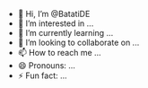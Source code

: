 - 👋 Hi, I’m @BatatiDE
- 👀 I’m interested in ...
- 🌱 I’m currently learning ...
- 💞️ I’m looking to collaborate on ...
- 📫 How to reach me ...
- 😄 Pronouns: ...
- ⚡ Fun fact: ...

<!---
BatatiDE/BatatiDE is a ✨ special ✨ repository because its `README.md` (this file) appears on your GitHub profile.
You can click the Preview link to take a look at your changes.
--->
